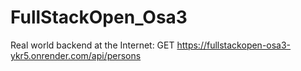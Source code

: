 # FullStackOpen_Osa3

Real world backend at the Internet:
GET https://fullstackopen-osa3-ykr5.onrender.com/api/persons